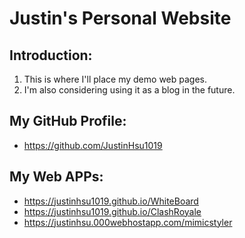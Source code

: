 # Justin's Personal Website
## Introduction:
1. This is where I'll place my demo web pages.
2. I'm also considering using it as a blog in the future.

## My GitHub Profile:
- https://github.com/JustinHsu1019

## My Web APPs:
- https://justinhsu1019.github.io/WhiteBoard
- https://justinhsu1019.github.io/ClashRoyale
- https://justinhsu.000webhostapp.com/mimicstyler
